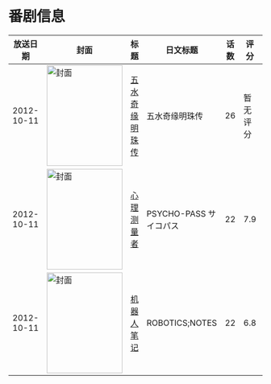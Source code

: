 # 番剧信息

|放送日期|封面|标题|日文标题|话数|评分|评分人数|
|---|---|---|---|---|---|---|
|2012-10-11|<img src="https://lain.bgm.tv/pic/cover/c/17/d2/51610_3X88Y.jpg" alt="封面" style="width:150px;height:200px;object-fit:cover;">|[五水奇缘明珠传](https://bangumi.tv/subject/51610)|五水奇缘明珠传|26|暂无评分|少于10人评分|
|2012-10-11|<img src="https://lain.bgm.tv/pic/cover/c/bb/0a/37685_JLl2k.jpg" alt="封面" style="width:150px;height:200px;object-fit:cover;">|[心理测量者](https://bangumi.tv/subject/37685)|PSYCHO-PASS サイコパス|22|7.9|12594人评分|
|2012-10-11|<img src="https://lain.bgm.tv/pic/cover/c/1c/4e/37673_HpP99.jpg" alt="封面" style="width:150px;height:200px;object-fit:cover;">|[机器人笔记](https://bangumi.tv/subject/37673)|ROBOTICS;NOTES|22|6.8|2792人评分|
